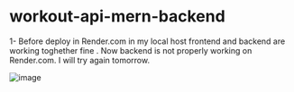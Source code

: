 # workout-api-mern-backend

1- Before deploy in Render.com in my local host frontend and backend are working toghether fine . Now backend is not properly working on Render.com. I will try again tomorrow.

![image](https://github.com/Thein-Naing/workout-api-mern-backend/assets/117463446/4c544e63-bf1d-46cf-8e93-602d2c606a46)
